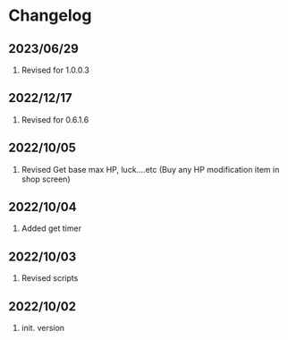 # Changelog

## 2023/06/29  
1. Revised for 1.0.0.3

## 2022/12/17
1. Revised for 0.6.1.6

## 2022/10/05
1. Revised Get base max HP, luck....etc (Buy any HP modification item in shop screen)

## 2022/10/04
1. Added get timer

## 2022/10/03
1. Revised scripts

## 2022/10/02
1. init. version


